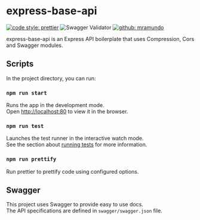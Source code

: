 # express-base-api

[![code style: prettier](https://img.shields.io/badge/code_style-prettier-ff69b4.svg)](https://prettier.io)
![Swagger Validator](https://img.shields.io/swagger/valid/3.0?specUrl=https%3A%2F%2Fraw.githubusercontent.com%2Fmramundo%2Fexpress-base-api%2Fmaster%2Fswagger%2Fswagger.json)
[![github: mramundo](https://img.shields.io/github/followers/mramundo?label=Follow&style=social)](https://github.com/mramundo)

express-base-api is an Express API boilerplate that uses Compression, Cors and Swagger modules.

## Scripts

In the project directory, you can run:

### `npm run start`

Runs the app in the development mode.\
Open [http://localhost:80](http://localhost:80) to view it in the browser.

### `npm run test`

Launches the test runner in the interactive watch mode.\
See the section about [running tests](https://facebook.github.io/create-react-app/docs/running-tests) for more information.

### `npm run prettify`

Run prettier to prettify code using configured options.

## Swagger

This project uses Swagger to provide easy to use docs.\
The API specifications are defined in `swagger/swagger.json` file.
